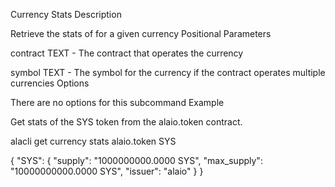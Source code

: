 Currency Stats
Description

Retrieve the stats of for a given currency
Positional Parameters

contract TEXT - The contract that operates the currency

symbol TEXT - The symbol for the currency if the contract operates multiple currencies
Options

There are no options for this subcommand
Example

Get stats of the SYS token from the alaio.token contract.

alacli get currency stats alaio.token SYS

{
  "SYS": {
    "supply": "1000000000.0000 SYS",
    "max_supply": "10000000000.0000 SYS",
    "issuer": "alaio"
  }
}